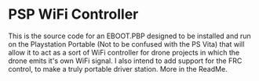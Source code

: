# PSP WiFi Controller
 This is the source code for an EBOOT.PBP designed to be installed and run on the Playstation Portable (Not to be confused with the PS Vita) that will allow it to act as a sort of WiFi controller for drone projects in which the drone emits it's own WiFi signal. I also intend to add support for the FRC control, to make a truly portable driver station. More in the ReadMe.
